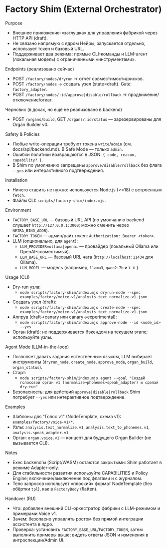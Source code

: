 <!-- neira:meta
id: NEI-20250831-factory-shim-guide
intent: docs
summary: Внешний оркестратор (Shim) для фабрики: CLI, LLM-агент, безопасные команды dry-run/create/approve без прямой связи с ядром Нейры.
-->

# Factory Shim (External Orchestrator)

Purpose
- Внешнее приложение-«заглушка» для управления фабрикой через HTTP API (draft).
- Не связано напрямую с ядром Нейры; запускается отдельно, использует токен и базовый URL.
- Поддерживает два режима: прямые CLI-команды и LLM-агент (локальная модель) с ограниченными «инструментами».

Endpoints (реализовано сейчас)
- POST `/factory/nodes/dryrun` → отчёт совместимости/рисков.
- POST `/factory/nodes` → создать узел (state=draft). Gate: `factory_adapter`.
- POST `/factory/nodes/:id/approve|disable/rollback` → продвижение/отключение/откат.

Черновик (в доках, но ещё не реализовано в backend)
- POST `/organs/build`, GET `/organs/:id/status` — зарезервированы для Organ Builder v0.

Safety & Policies
- Любые write-операции требуют токена `write`/`admin` (см. docs/api/backend.md). В Safe Mode — только `admin`.
- Ошибки политики возвращаются в JSON: `{ code, reason, capability? }`.
- В Shim по умолчанию запрещены `approve/disable/rollback` без флага `--yes` или интерактивного подтверждения.

Installation
- Ничего ставить не нужно: используется Node.js (>=18) с встроенным `fetch`.
- Файлы CLI: `scripts/factory-shim/index.mjs`.

Environment
- `FACTORY_BASE_URL` — базовый URL API (по умолчанию backend слушает `http://127.0.0.1:3000`; можно сменить через `NEIRA_BIND_ADDR`).
- `FACTORY_TOKEN` — админ/райт токен: `Authorization: Bearer <token>`.
- LLM (опционально, для `agent`):
  - `LLM_PROVIDER=ollama|openai` — провайдер (локальный Ollama или OpenAI-совместимый).
  - `LLM_BASE_URL` — базовый URL чата (`http://localhost:11434` для Ollama).
  - `LLM_MODEL` — модель (например, `llama3`, `qwen2:7b` и т. п.).

Usage (CLI)
- Dry-run узла:
  - `node scripts/factory-shim/index.mjs dryrun-node --spec examples/factory/voice-v1/analysis.text_normalize.v1.json`
- Создать узел (draft):
  - `node scripts/factory-shim/index.mjs create-node --spec examples/factory/voice-v1/analysis.text_normalize.v1.json`
- Аппрув (draft→canary или canary→experimental):
  - `node scripts/factory-shim/index.mjs approve-node --id <node_id> --yes`
- Орган (draft): не поддерживается бэкендом на текущем этапе; используйте узлы.

Agent Mode (LLM-in-the-loop)
- Позволяет давать задания естественным языком, LLM выбирает инструменты (`dryrun_node`, `create_node`, `approve_node`, `organ_build`, `organ_status`).
- Старт:
  - `node scripts/factory-shim/index.mjs agent --goal "Создай голосовой орган v1 (normalize→phonemes→speak_adapter) и сделай dry-run"`
- Безопасность: для действий `approve|disable|rollback` Shim потребует `--yes` или интерактивное подтверждение.

Examples
- Шаблоны для "Голос v1" (NodeTemplate, схема v1): `examples/factory/voice-v1/*`.
- Узлы: `analysis.text_normalize.v1`, `analysis.text_to_phonemes.v1`, `analysis.speak_adapter.v1`.
- Орган: `organ.voice.v1` — концепт для будущего Organ Builder (не вызывается CLI).

Notes
- Exec backend'ы (Script/WASM) остаются закрытыми: Shim работает в режиме Adapter-only.
- Для стабильности развития используйте CAPABILITIES и Policy Engine; включение/выключение под флагами и с журналом.
- Тело запросов использует «плоский» формат NodeTemplate (без обёртки `tpl`), как в `FactoryBody` (flatten).

Handover (RU)
- Что: добавлен внешний CLI-оркестратор фабрики с LLM-режимом и примерами Voice v1.
- Зачем: безопасно управлять ростом без прямой интеграции ассистента в ядро.
- Проверка: установить `FACTORY_BASE_URL`/`FACTORY_TOKEN`, затем выполнить примеры выше; видеть ответы JSON и изменения в интроспекции/Admin UI.
